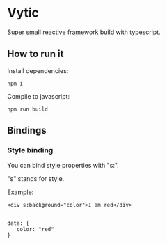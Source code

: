 # Vytic

Super small reactive framework build with typescript.

## How to run it 

Install dependencies:

`npm i`

Compile to javascript:

`npm run build`

## Bindings

### Style binding

You can bind style properties with "s:".

"s" stands for style.

Example:

    <div s:background="color">I am red</div>


    data: {
       color: "red"
    }

